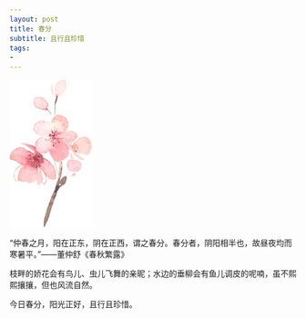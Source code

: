 ```yaml
---
layout: post
title: 春分
subtitle: 且行且珍惜
tags:
-
---
```


![](/img/yinghua.jpg)

“仲春之月，阳在正东，阴在正西，谓之春分。春分者，阴阳相半也，故昼夜均而寒暑平。”——董仲舒《春秋繁露》

枝畔的娇花会有鸟儿、虫儿飞舞的亲昵；水边的垂柳会有鱼儿调皮的呢喃，虽不熙熙攘攘，但也风流自然。

今日春分，阳光正好，且行且珍惜。


